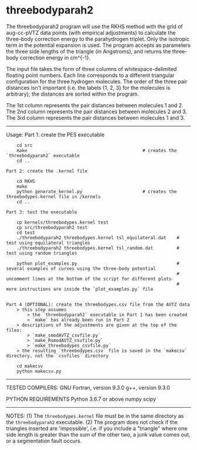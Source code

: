 # threebodyparah2
The threebodyparah2 program will use the RKHS method with the grid of aug-cc-pVTZ data points (with empirical adjustments) to calculate the three-body correction energy to the parahydrogen triplet. Only the isotropic term in the potential expansion is used. The program accepts as parameters the three side lengths of the triangle (in Angstroms), and returns the three-body correction energy in cm^{-1}.

The input file takes the form of three columns of whitespace-delimited floating point numbers.
Each line corresponds to a different triangular configuration for the three hydrogen molecules.
The order of the three pair distances isn't important (i.e. the labels {1, 2, 3} for the molecules is arbitrary); the distances are sorted within the program.

The 1st column represents the pair distances between molecules 1 and 2.
The 2nd column represents the pair distances between molecules 2 and 3.
The 3rd column represents the pair distances between molecules 1 and 3.

-----------------------------------------------------------------------------------

Usage:
    Part 1: create the PES executable

        cd src
        make                                            # creates the `threebodyparah2` executable
        cd ..

    Part 2: create the .kernel file
    
        cd RKHS
        make
        python generate_kernel.py                       # creates the threebodypes.kernel file in /kernels
        cd ..

    Part 3: test the executable
        
        cp kernels/threebodypes.kernel test
        cp src/threebodyparah2 test
        cd test
        ./threebodyparah2 threebodypes.kernel tsl_equilateral.dat    # test using equilateral triangles
        ./threebodyparah2 threebodypes.kernel tsl_random.dat         # test using random triangles

        python plot_examples.py                                      # several examples of curves using the three-body potential
                                                                     # uncomment lines at the bottom of the script for different plots
                                                                     # more instructions are inside the `plot_examples.py` file


    Part 4 (OPTIONAL): create the threebodypes.csv file from the AVTZ data
        > this step assumes
            > the `threebodyparah2` executable in Part 1 has been created
            > `make` has already been run in Part 2
        > descriptions of the adjustments are given at the top of the files:
            > `make_smodAVTZ_csvfile.py`
            > `make_RsmodAVTZ_csvfile.py`
            > `make_threebodypes_csvfile.py`
        > the resulting `threebodypes.csv` file is saved in the `makecsv` directory, not the `csvfiles` directory

        cd makecsv
        python makecsv.py

-----------------------------------------------------------------------------------

TESTED COMPILERS:
    GNU Fortran, version 9.3.0
    g++, version 9.3.0
    
PYTHON REQUIREMENTS
    Python 3.6.7 or above
    numpy
    scipy

-----------------------------------------------------------------------------------

NOTES:
	(1) The	`threebodypes.kernel` file must be in the same directory as the `threebodyparah2` executable.
	(2) The program does not check if the triangles inserted are 'impossible', i.e. if you include a "triangle" where one side length is greater than the sum of the other two, a junk value comes out, or a segmentation fault occurs.
